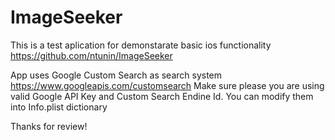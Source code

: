 # ImageSeeker
This is a test aplication for demonstarate basic ios functionality
https://github.com/ntunin/ImageSeeker

App uses Google Custom Search as search system
https://www.googleapis.com/customsearch
Make sure please you are using valid Google API Key and Custom Search Endine Id. You can modify them into Info.plist dictionary

Thanks for review!
